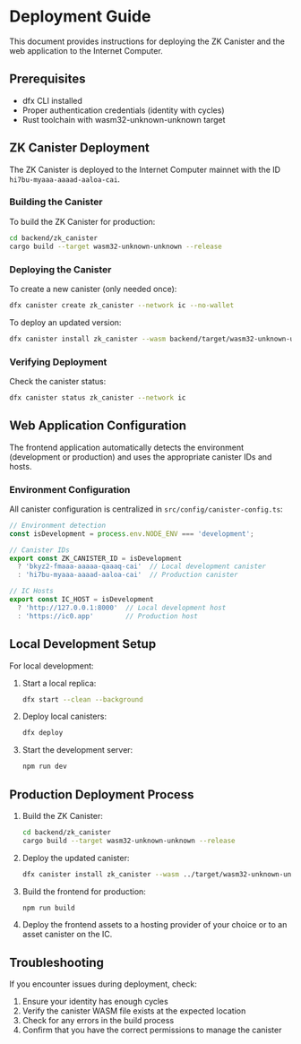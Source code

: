 # Deployment Guide

This document provides instructions for deploying the ZK Canister and the web application to the Internet Computer.

## Prerequisites

- dfx CLI installed
- Proper authentication credentials (identity with cycles)
- Rust toolchain with wasm32-unknown-unknown target

## ZK Canister Deployment

The ZK Canister is deployed to the Internet Computer mainnet with the ID `hi7bu-myaaa-aaaad-aaloa-cai`.

### Building the Canister

To build the ZK Canister for production:

```bash
cd backend/zk_canister
cargo build --target wasm32-unknown-unknown --release
```

### Deploying the Canister

To create a new canister (only needed once):

```bash
dfx canister create zk_canister --network ic --no-wallet
```

To deploy an updated version:

```bash
dfx canister install zk_canister --wasm backend/target/wasm32-unknown-unknown/release/zk_canister.wasm --network ic --mode upgrade
```

### Verifying Deployment

Check the canister status:

```bash
dfx canister status zk_canister --network ic
```

## Web Application Configuration

The frontend application automatically detects the environment (development or production) and uses the appropriate canister IDs and hosts.

### Environment Configuration

All canister configuration is centralized in `src/config/canister-config.ts`:

```typescript
// Environment detection
const isDevelopment = process.env.NODE_ENV === 'development';

// Canister IDs
export const ZK_CANISTER_ID = isDevelopment 
  ? 'bkyz2-fmaaa-aaaaa-qaaaq-cai'  // Local development canister
  : 'hi7bu-myaaa-aaaad-aaloa-cai'  // Production canister

// IC Hosts
export const IC_HOST = isDevelopment
  ? 'http://127.0.0.1:8000'  // Local development host
  : 'https://ic0.app'        // Production host
```

## Local Development Setup

For local development:

1. Start a local replica:
   ```bash
   dfx start --clean --background
   ```

2. Deploy local canisters:
   ```bash
   dfx deploy
   ```

3. Start the development server:
   ```bash
   npm run dev
   ```

## Production Deployment Process

1. Build the ZK Canister:
   ```bash
   cd backend/zk_canister
   cargo build --target wasm32-unknown-unknown --release
   ```

2. Deploy the updated canister:
   ```bash
   dfx canister install zk_canister --wasm ../target/wasm32-unknown-unknown/release/zk_canister.wasm --network ic --mode upgrade
   ```

3. Build the frontend for production:
   ```bash
   npm run build
   ```

4. Deploy the frontend assets to a hosting provider of your choice or to an asset canister on the IC.

## Troubleshooting

If you encounter issues during deployment, check:

1. Ensure your identity has enough cycles
2. Verify the canister WASM file exists at the expected location
3. Check for any errors in the build process
4. Confirm that you have the correct permissions to manage the canister 